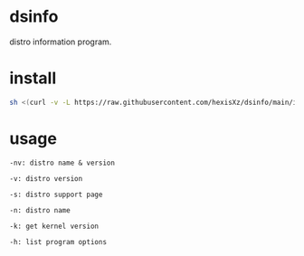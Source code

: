 # dsinfo

distro information program.


# install 

``` sh
sh <(curl -v -L https://raw.githubusercontent.com/hexisXz/dsinfo/main/install)
```


# usage 

```
-nv: distro name & version

-v: distro version

-s: distro support page

-n: distro name

-k: get kernel version

-h: list program options
```
